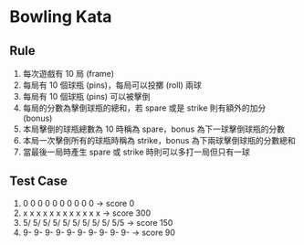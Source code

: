 # Bowling Kata

## Rule

1. 每次遊戲有 10 局 (frame)
2. 每局有 10 個球瓶 (pins)，每局可以投擲 (roll) 兩球
3. 每局有 10 個球瓶 (pins) 可以被擊倒
4. 每局的分數為擊倒球瓶的總和，若 spare 或是 strike 則有額外的加分 (bonus)
5. 本局擊倒的球瓶總數為 10 時稱為 spare，bonus 為下一球擊倒球瓶的分數
6. 本局一次擊倒所有的球瓶時稱為 strike，bonus 為下兩球擊倒球瓶的分數總和
7. 當最後一局時產生 spare 或 strike 時則可以多打一局但只有一球

## Test Case

1. 0 0 0 0 0 0 0 0 0 0 -> score 0
2. x x x x x x x x x x x x -> score 300
3. 5/ 5/ 5/ 5/ 5/ 5/ 5/ 5/ 5/ 5/5 -> score 150
4. 9- 9- 9- 9- 9- 9- 9- 9- 9- 9- -> score 90
